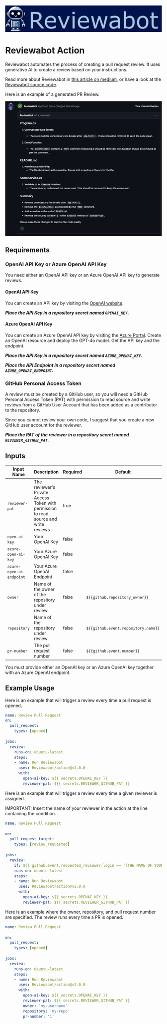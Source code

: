 ![Reviewabot Banner](docs/images/reviewabot-banner.png)

# Reviewabot Action

Reviewabot automates the process of creating a pull request review. It uses generative AI to create a review based on your instructions.

Read more about Reviewabot in [this article on medium](https://medium.com/@simon.c.kofod/reviewabot-your-ai-pull-request-reviewer-cd11b46aeca2), or have a look at the [Reviewabot source code](https://github.com/simon-k/reviewabot).

Here is an example of a generated PR Review.

![Reviewabot Banner](docs/images/review-example.png)

## Requirements
### OpenAI API Key or Azure OpenAI API Key
You need either an OpenAI API key or an Azure OpenAI API key to generate reviews. 

#### OpenAI API Key 

You can create an API key by visiting the [OpenAI website](https://platform.openai.com/account/api-keys).

___Place the API Key in a repository secret named `OPENAI_KEY`.___

#### Azure OpenAI API Key
You can create an Azure OpenAI API key by visiting the [Azure Portal](https://portal.azure.com/). Create an OpenAI resource and deploy the GPT-4o model. Get the API key and the endpoint.

___Place the API Key in a repository secret named `AZURE_OPENAI_KEY`.___

___Place the API Endpoint in a repository secret named `AZURE_OPENAI_ENDPOINT`.___

### GitHub Personal Access Token
A review must be created by a GitHub user, so you will need a GitHub Personal Access Token (PAT) with permission to read source and write reviews from a GitHub User Account that has been added as a contributor to the repository.

Since you cannot review your own code, I suggest that you create a new GitHub user account for the reviewer.

___Place the PAT of the reviewer in a repository secret named `REVIEWER_GITHUB_PAT`.___

## Inputs

| Input Name               | Description                                                                          | Required | Default                             |
|--------------------------|--------------------------------------------------------------------------------------|----------|-------------------------------------|
| `reviewer-pat`           | The reviewer's Private Access Token with permission to read source and write reviews | true     |                                     |
| `open-ai-key`            | Your OpenAI Key                                                                      | false    |                                     |
| `azure-open-ai-key`      | Your Azure OpenAI Key                                                                | false    |                                     |
| `azure-open-ai-endpoint` | Your Azure OpenAI Endpoint                                                           | false    |                                     |
| `owner`                  | Name of the owner of the repository under review                                     | false    | `${{github.repository_owner}}`      |
| `repository`             | Name of the repository under review                                                  | false    | `${{github.event.repository.name}}` |
| `pr-number`              | The pull request number                                                              | false    | `${{github.event.number}}`          |

You must provide either an OpenAI key or an Azure OpenAI key together with an Azure OpenAI endpoint.

## Example Usage

Here is an example that will trigger a review every time a pull request is opened.

```yaml
name: Review Pull Request
on:
  pull_request:
    types: [opened]

jobs:
  review:
    runs-on: ubuntu-latest
    steps:
    - name: Run Reviewabot
      uses: Reviewabot/action@v2.0.0
      with:
        open-ai-key: ${{ secrets.OPENAI_KEY }}
        reviewer-pat: ${{ secrets.REVIEWER_GITHUB_PAT }}
```

Here is an example that will trigger a review every time a given reviewer is assigned.

IMPORTANT: Insert the name of your reviewer in the action at the line containing the condition.

```yaml
name: Review Pull Request

on:
  pull_request_target:
    types: [review_requested]
    
jobs:
  review:
    if: ${{ github.event.requested_reviewer.login == '[THE NAME OF YOUR REVIEWER]' }}
    runs-on: ubuntu-latest 
    steps:
    - name: Run Reviewabot
      uses: Reviewabot/action@v2.0.0
      with:
        open-ai-key: ${{ secrets.OPENAI_KEY }}
        reviewer-pat: ${{ secrets.REVIEWER_GITHUB_PAT }}
```

Here is an example where the owner, repository, and pull request number are specified. The review runs every time a PR is opened.

```yaml
name: Review Pull Request

on:
  pull_request:
    types: [opened]
    
jobs:
  review:
    runs-on: ubuntu-latest 
    steps:
    - name: Run Reviewabot
      uses: Reviewabot/action@v2.0.0
      with:
        open-ai-key: ${{ secrets.OPENAI_KEY }}
        reviewer-pat: ${{ secrets.REVIEWER_GITHUB_PAT }}
        owner: 'my-username'
        repository: 'my-repo'
        pr-number: '1'
```
